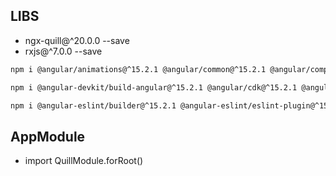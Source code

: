 ## LIBS

- ngx-quill@^20.0.0 --save
- rxjs@^7.0.0 --save

```sh
npm i @angular/animations@^15.2.1 @angular/common@^15.2.1 @angular/compiler@^15.2.1 @angular/core@^15.2.1 @angular/forms@^15.2.1 @angular/platform-browser@^15.2.1 @angular/platform-browser-dynamic@^15.2.1 @angular/router@^15.2.1 --save --force
```

```sh
npm i @angular-devkit/build-angular@^15.2.1 @angular/cdk@^15.2.1 @angular/cli@^15.2.1 @angular/compiler-cli@^15.2.1 @angular/language-service@^15.2.1 --save-dev --force

npm i @angular-eslint/builder@^15.2.1 @angular-eslint/eslint-plugin@^15.2.1 @angular-eslint/eslint-plugin-template@^15.2.1 @angular-eslint/schematics@^15.2.1 @angular-eslint/template-parser@^15.2.1 --save-dev --force
```

## AppModule

- import QuillModule.forRoot()
